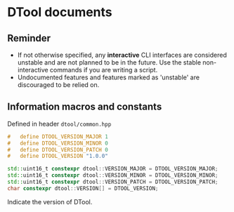 # DTool documents

## Reminder

- If not otherwise specified, any **interactive** CLI interfaces are considered unstable and are not planned to be in the future. Use the stable non-interactive commands if you are writing a script.
- Undocumented features and features marked as 'unstable' are discouraged to be relied on.

## Information macros and constants

Defined in header `dtool/common.hpp`

```cpp
#	define DTOOL_VERSION_MAJOR 1
#	define DTOOL_VERSION_MINOR 0
#	define DTOOL_VERSION_PATCH 0
#	define DTOOL_VERSION "1.0.0"

std::uint16_t constexpr dtool::VERSION_MAJOR = DTOOL_VERSION_MAJOR;
std::uint16_t constexpr dtool::VERSION_MINOR = DTOOL_VERSION_MINOR;
std::uint16_t constexpr dtool::VERSION_PATCH = DTOOL_VERSION_PATCH;
char constexpr dtool::VERSION[] = DTOOL_VERSION;
```

Indicate the version of DTool.
